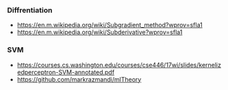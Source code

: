 ### Diffrentiation
* https://en.m.wikipedia.org/wiki/Subgradient_method?wprov=sfla1
* https://en.m.wikipedia.org/wiki/Subderivative?wprov=sfla1

### SVM
* https://courses.cs.washington.edu/courses/cse446/17wi/slides/kernelizedperceptron-SVM-annotated.pdf
* https://github.com/markrazmandi/mlTheory
